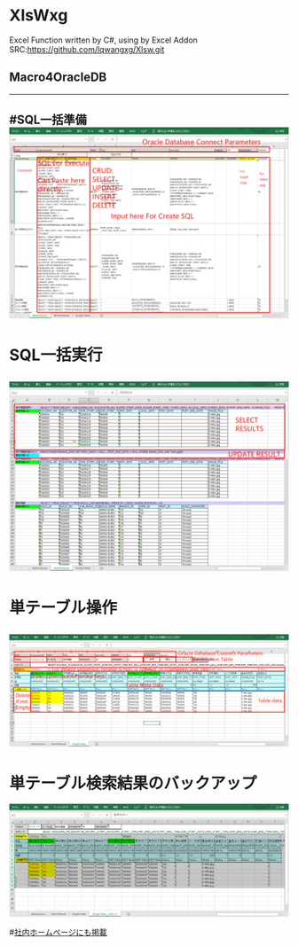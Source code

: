 # XlsWxg
Excel Function written by C#, using by Excel Addon
SRC:<https://github.com/lqwangxg/Xlsw.git>

## Macro4OracleDB
-------------------------------
#SQL一括準備
![SQL一括準備](BatchQuery.png)
-------------------------------
# SQL一括実行
![SQL一括実行結果](BatchResult.png "一括実行結果")
-------------------------------
# 単テーブル操作
![SQL単テーブル](SingleTable.png "単テーブル操作")
-------------------------------
# 単テーブル検索結果のバックアップ
![SQL単テーブルバックアップ](backup.png "単テーブル結果バックアップ")

#[社内ホームページにも掲載](https://mbpsmartec.co.jp/ja/excel%e3%82%88%e3%82%8aoracledb%e3%81%b8%e3%82%a2%e3%82%af%e3%82%bb%e3%82%b9%e3%81%99%e3%82%8b%e6%96%b0%e6%96%b9%e6%b3%95/)
